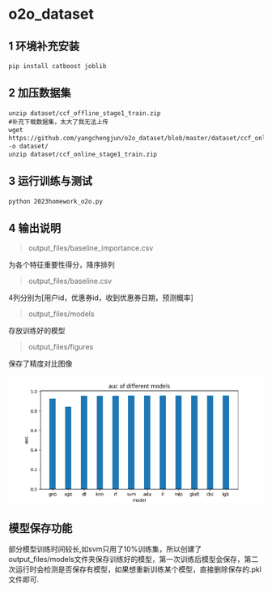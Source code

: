 # o2o_dataset
## 1 环境补充安装
```
pip install catboost joblib
```
## 2 加压数据集
```
unzip dataset/ccf_offline_stage1_train.zip
#补充下载数据集，太大了我无法上传
wget https://github.com/yangchengjun/o2o_dataset/blob/master/dataset/ccf_online_stage1_train.zip -o dataset/
unzip dataset/ccf_online_stage1_train.zip 
```
## 3 运行训练与测试
```
python 2023homework_o2o.py
```
## 4 输出说明

> output_files/baseline_importance.csv

为各个特征重要性得分，降序排列

> output_files/baseline.csv

4列分别为[用户id，优惠券id，收到优惠券日期，预测概率]

> output_files/models

存放训练好的模型

> output_files/figures

保存了精度对比图像

![fig](output_files/figures/auc_of_different_models.png 'fig')

## 模型保存功能
部分模型训练时间较长,如svm只用了10%训练集，所以创建了output_files/models文件夹保存训练好的模型，第一次训练后模型会保存，第二次运行时会检测是否保存有模型，如果想重新训练某个模型，直接删除保存的.pkl文件即可.
